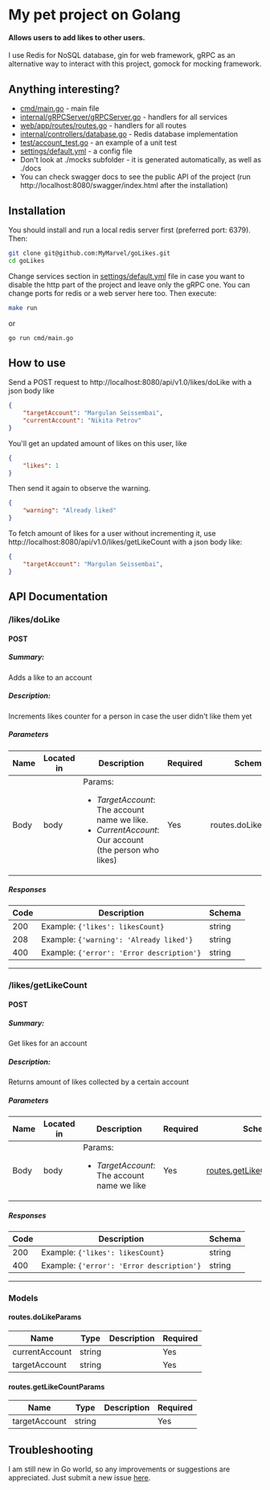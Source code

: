 # My pet project on Golang
#### Allows users to add likes to other users.

I use Redis for NoSQL database, gin for web framework, gRPC as an alternative way to interact with this project, gomock for mocking framework.

## Anything interesting?
- [cmd/main.go] - main file
- [internal/gRPCServer/gRPCServer.go] - handlers for all services
- [web/app/routes/routes.go] - handlers for all routes
- [internal/controllers/database.go] - Redis database implementation
- [test/account_test.go] - an example of a unit test
- [settings/default.yml] - a config file
- Don't look at ./mocks subfolder - it is generated automatically, as well as ./docs
- You can check swagger docs to see the public API of the project (run http://localhost:8080/swagger/index.html after the installation)

## Installation
You should install and run a local redis server first (preferred port: 6379). Then:
```sh
git clone git@github.com:MyMarvel/goLikes.git
cd goLikes
```
Change services section in [settings/default.yml] file in case you want to disable the http part of the project and leave only the gRPC one. You can change ports for redis or a web server here too. Then execute:
```sh
make run
```
or
```sh
go run cmd/main.go
```

## How to use
Send a POST request to http://localhost:8080/api/v1.0/likes/doLike with a json body like
```json
{
    "targetAccount": "Margulan Seissembai",
    "currentAccount": "Nikita Petrov"
}
```
You'll get an updated amount of likes on this user, like
```json
{
    "likes": 1
}
```

Then send it again to observe the warning.
```json
{
    "warning": "Already liked"
}
```

To fetch amount of likes for a user without incrementing it, use http://localhost:8080/api/v1.0/likes/getLikeCount with a json body like:
```json
{
    "targetAccount": "Margulan Seissembai",
}
```

## API Documentation

### /likes/doLike

#### POST
##### Summary:

Adds a like to an account

##### Description:

Increments likes counter for a person in case the user didn't like them yet

##### Parameters

| Name | Located in | Description | Required | Schema |
| ---- | ---------- | ----------- | -------- | ---- |
| Body | body | Params:<ul><li><i>TargetAccount</i>: The account name we like.</li><li><i>CurrentAccount</i>: Our account (the person who likes)</li></ul> | Yes | routes.doLikeParams |

##### Responses

| Code | Description | Schema |
| ---- | ----------- | ------ |
| 200 | Example: <code>{'likes': likesCount}</code> | string |
| 208 | Example: <code>{'warning': 'Already liked'}</code> | string |
| 400 | Example: <code>{'error': 'Error description'}</code> | string |

---

### /likes/getLikeCount

#### POST
##### Summary:

Get likes for an account

##### Description:

Returns amount of likes collected by a certain account

##### Parameters

| Name | Located in | Description | Required | Schema |
| ---- | ---------- | ----------- | -------- | ---- |
| Body | body | Params:<ul><li><i>TargetAccount</i>: The account name we like</li><ul> | Yes | [routes.getLikeCountParams](#routes.getLikeCountParams) |

##### Responses

| Code | Description | Schema |
| ---- | ----------- | ------ |
| 200 | Example: <code>{'likes': likesCount}</code> | string |
| 400 | Example: <code>{'error': 'Error description'}</code> | string |

---

### Models


#### routes.doLikeParams

| Name | Type | Description | Required |
| ---- | ---- | ----------- | -------- |
| currentAccount | string |  | Yes |
| targetAccount | string |  | Yes |

#### routes.getLikeCountParams

| Name | Type | Description | Required |
| ---- | ---- | ----------- | -------- |
| targetAccount | string |  | Yes |

## Troubleshooting
I am still new in Go world, so any improvements or suggestions are appreciated. Just submit a new issue [here][submitIssue].

[submitIssue]: <https://github.com/MyMarvel/goLikes/issues/new>
[cmd/main.go]: <https://github.com/MyMarvel/goLikes/blob/main/cmd/main.go>
[internal/gRPCServer/gRPCServer.go]: <https://github.com/MyMarvel/goLikes/blob/main/internal/gRPCServer/gRPCServer.go>
[web/app/routes/routes.go]: <https://github.com/MyMarvel/goLikes/blob/main/web/app/routes//routes.go>
[internal/controllers/database.go]: <https://github.com/MyMarvel/goLikes/blob/main/internal/controllers/database.go>
[test/account_test.go]: <https://github.com/MyMarvel/goLikes/blob/main/test/account_test.go>
[settings/default.yml]: <https://github.com/MyMarvel/goLikes/blob/main/settings/default.yml>
